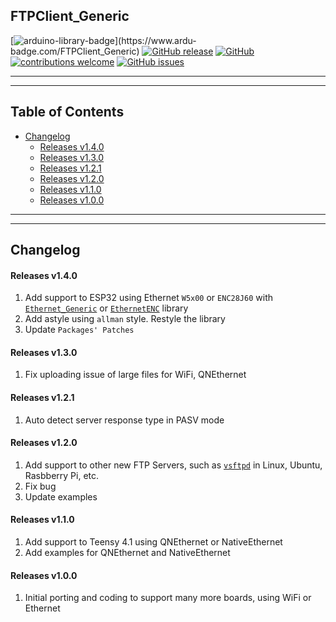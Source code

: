 ## FTPClient_Generic

[![arduino-library-badge](https://www.ardu-badge.com/badge/FTPClient_Generic.svg?)](https://www.ardu-badge.com/FTPClient_Generic)
[![GitHub release](https://img.shields.io/github/release/khoih-prog/FTPClient_Generic.svg)](https://github.com/khoih-prog/FTPClient_Generic/releases)
[![GitHub](https://img.shields.io/github/license/mashape/apistatus.svg)](https://github.com/khoih-prog/FTPClient_Generic/blob/master/LICENSE)
[![contributions welcome](https://img.shields.io/badge/contributions-welcome-brightgreen.svg?style=flat)](#Contributing)
[![GitHub issues](https://img.shields.io/github/issues/khoih-prog/FTPClient_Generic.svg)](http://github.com/khoih-prog/FTPClient_Generic/issues)

---
---

## Table of Contents


* [Changelog](#changelog)
  * [Releases v1.4.0](#releases-v140)
  * [Releases v1.3.0](#releases-v130)
  * [Releases v1.2.1](#releases-v121)
  * [Releases v1.2.0](#releases-v120)
  * [Releases v1.1.0](#releases-v110)
  * [Releases v1.0.0](#releases-v100)

---
---

## Changelog

#### Releases v1.4.0

1. Add support to ESP32 using Ethernet `W5x00` or `ENC28J60` with [`Ethernet_Generic`](https://github.com/khoih-prog/Ethernet_Generic) or [`EthernetENC`](https://github.com/jandrassy/EthernetENC) library
2. Add astyle using `allman` style. Restyle the library
3. Update `Packages' Patches`

#### Releases v1.3.0

1. Fix uploading issue of large files for WiFi, QNEthernet

#### Releases v1.2.1

1. Auto detect server response type in PASV mode

#### Releases v1.2.0

1. Add support to other new FTP Servers, such as [`vsftpd`](https://ubuntu.com/server/docs/service-ftp) in Linux, Ubuntu, Rasbberry Pi, etc.
2. Fix bug
3. Update examples


#### Releases v1.1.0

1. Add support to Teensy 4.1 using QNEthernet or NativeEthernet
2. Add examples for QNEthernet and NativeEthernet

#### Releases v1.0.0

1. Initial porting and coding to support many more boards, using WiFi or Ethernet


